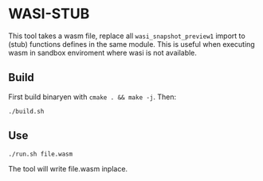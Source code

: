 # WASI-STUB

This tool takes a wasm file, replace all `wasi_snapshot_preview1` import to (stub) functions defines in the same module. This is useful when executing wasm in sandbox enviroment where wasi is not available.

## Build

First build binaryen with `cmake . && make -j`. Then:
```
./build.sh
```

## Use

```
./run.sh file.wasm
```

The tool will write file.wasm inplace.
